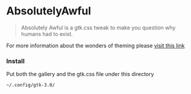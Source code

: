 # AbsolutelyAwful

> Absolutely Awful is a gtk.css tweak to make you question why humans had to exist.

For more information about the wonders of theming please [visit this link](https://stopthemingmy.app/)

### Install 

Put both the gallery and the gtk.css file under this directory

```
~/.config/gtk-3.0/
```
